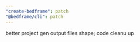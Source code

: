```yaml
---
"create-bedframe": patch
"@bedframe/cli": patch
---
```


better project gen output files shape; code cleanu up
